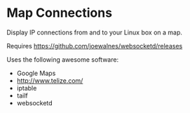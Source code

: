# Map Connections

Display IP connections from and to your Linux box on a map.

Requires https://github.com/joewalnes/websocketd/releases

Uses the following awesome software:

* Google Maps
* http://www.telize.com/
* iptable
* tailf
* websocketd
